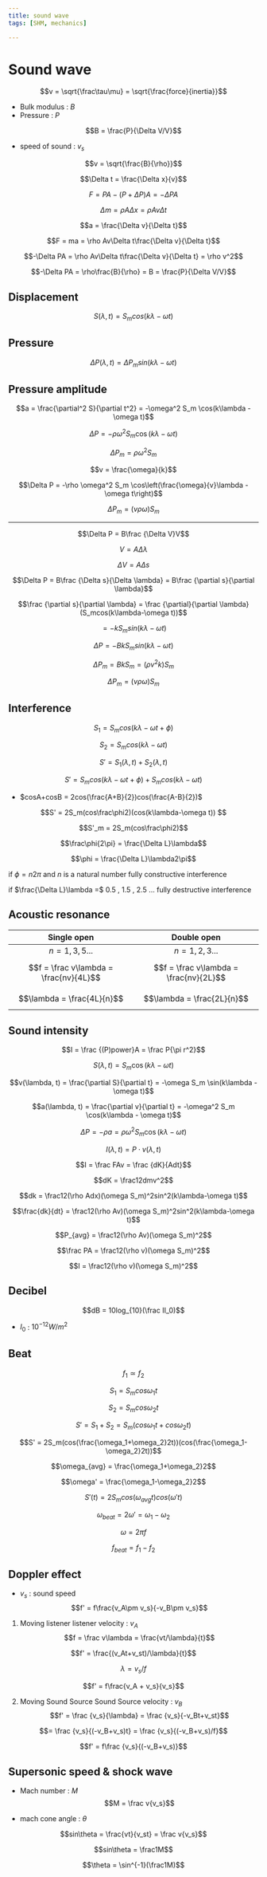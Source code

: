 ```yaml
---
title: sound wave
tags: [SHM, mechanics]

---
```


# Sound wave
$$v = \sqrt{\frac\tau\mu} = \sqrt{\frac{force}{inertia}}$$

* Bulk modulus : $B$
* Pressure : $P$


$$B = \frac{P}{\Delta V/V}$$

* speed of sound : $v_s$

$$v = \sqrt{\frac{B}{\rho}}$$

$$\Delta t = \frac{\Delta x}{v}$$

$$F = PA-(P+\Delta P)A = -\Delta PA$$

$$\Delta m = \rho A\Delta x = \rho Av\Delta t $$

$$a = \frac{\Delta v}{\Delta t}$$

$$F = ma = \rho Av\Delta t\frac{\Delta v}{\Delta t}$$

$$-\Delta PA = \rho Av\Delta t\frac{\Delta v}{\Delta t} = \rho v^2$$

$$-\Delta PA = \rho\frac{B}{\rho} = B = \frac{P}{\Delta V/V}$$

## Displacement
$$S(\lambda,t) = S_mcos(k\lambda-\omega t)$$
## Pressure
$$\Delta P(\lambda,t) = \Delta P_msin(k\lambda-\omega t)$$
## Pressure amplitude
$$a = \frac{\partial^2 S}{\partial t^2} = -\omega^2 S_m \cos(k\lambda - \omega t)$$

$$\Delta P = -\rho \omega^2 S_m \cos(k\lambda - \omega t)$$

$$\Delta P_m = \rho \omega^2 S_m$$

$$v = \frac{\omega}{k}$$

$$\Delta P = -\rho \omega^2 S_m \cos\left(\frac{\omega}{v}\lambda - \omega t\right)$$

$$\Delta P_m = (v \rho \omega) S_m$$

***
$$\Delta P = B\frac {\Delta V}V$$

$$ V = A\Delta \lambda$$

$$\Delta V = A\Delta s$$

$$\Delta P = B\frac {\Delta s}{\Delta \lambda} = B\frac {\partial s}{\partial \lambda}$$

$$\frac {\partial s}{\partial \lambda} = \frac {\partial}{\partial \lambda}(S_mcos(k\lambda-\omega t))$$

$$= -kS_msin(k\lambda-\omega t)$$

$$\Delta P = -BkS_msin(k\lambda-\omega t)$$

$$\Delta P_m = BkS_m = (\rho v^2k)S_m$$

$$\Delta P_m = (v \rho \omega) S_m$$

## Interference
$$S_1 = S_mcos(k\lambda-\omega t+\phi)$$

$$S_2 = S_mcos(k\lambda-\omega t)$$

$$S' = S_1(\lambda,t)+S_2(\lambda,t)$$

$$S' = S_mcos(k\lambda-\omega t+\phi)+S_mcos(k\lambda-\omega t)$$

* $cosA+cosB = 2cos(\frac{A+B}{2})cos(\frac{A-B}{2})$

$$S' = 2S_m(cos\frac\phi2)(cos(k\lambda-\omega t)) $$

$$S'_m = 2S_m(cos\frac\phi2)$$

$$\frac\phi{2\pi} = \frac{\Delta  L}\lambda$$

$$\phi = \frac{\Delta  L}\lambda2\pi$$

if $\phi = n2\pi$ and $n$ is a natural number
fully constructive interference

if $\frac{\Delta  L}\lambda =$ $0.5$ , $1.5$ , $2.5$ ...
fully destructive interference
## Acoustic resonance

|              Single open               |              Double open               |
|:--------------------------------------:|:--------------------------------------:|
|            $n = 1,3,5$...            |            $n = 1,2,3$...            |
| $$f = \frac v\lambda = \frac{nv}{4L}$$ | $$f = \frac v\lambda = \frac{nv}{2L}$$ |
|       $$\lambda = \frac{4L}{n}$$       |       $$\lambda = \frac{2L}{n}$$       |

## Sound intensity
$$I = \frac {(P)power}A = \frac P{\pi r^2}$$

$$S(\lambda, t) = S_m \cos(k\lambda - \omega t)$$

$$v(\lambda, t) = \frac{\partial S}{\partial t} = -\omega S_m \sin(k\lambda - \omega t)$$

$$a(\lambda, t) = \frac{\partial v}{\partial t} = -\omega^2 S_m \cos(k\lambda - \omega t)$$

$$\Delta P = -\rho a = \rho \omega^2 S_m \cos(k\lambda - \omega t)$$

$$I(\lambda, t) = P \cdot v(\lambda, t)$$

$$I = \frac FAv = \frac {dK}{Adt}$$

$$dK = \frac12dmv^2$$

$$dk = \frac12(\rho Adx)(\omega S_m)^2sin^2(k\lambda-\omega t)$$

$$\frac{dk}{dt} = \frac12(\rho Av)(\omega S_m)^2sin^2(k\lambda-\omega t)$$

$$P_{avg} = \frac12(\rho Av)(\omega S_m)^2$$

$$\frac PA = \frac12(\rho v)(\omega S_m)^2$$

$$I = \frac12(\rho v)(\omega S_m)^2$$

## Decibel
$$dB = 10log_{10}(\frac II_0)$$

* $I_0$ : $10^{-12}W/m^2$
## Beat
$$f_1 \simeq f_2$$

$$S_1 = S_mcos\omega_1t$$

$$S_2 = S_mcos\omega_2t$$

$$S' =S_1+S_2 = S_m(cos\omega_1t+cos\omega_2t)$$

$$S' = 2S_m(cos(\frac{\omega_1+\omega_2}2t))(cos(\frac{\omega_1-\omega_2}2t))$$

$$\omega_{avg} = \frac{\omega_1+\omega_2}2$$

$$\omega' = \frac{\omega_1-\omega_2}2$$

$$S'(t) = 2S_mcos(\omega_{avg} t)cos(\omega't)$$

$$\omega_{beat} = 2\omega' = \omega_1-\omega_2$$

$$\omega = 2\pi f$$

$$f_{beat} = f_1-f_2$$

## Doppler effect
* $v_s$ : sound speed
$$f' = f\frac{v_A\pm v_s}{-v_B\pm v_s}$$
1. Moving listener
listener velocity : $v_A$
$$f = \frac v\lambda = \frac{vt/\lambda}{t}$$

$$f' = \frac{(v_At+v_st)/\lambda}{t}$$

$$\lambda = v_s/f$$

$$f' = f\frac{v_A + v_s}{v_s}$$

2. Moving Sound Source
Sound Source velocity : $v_B$
$$f' = \frac {v_s}{\lambda} = \frac {v_s}{-v_Bt+v_st}$$

$$= \frac {v_s}{(-v_B+v_s)t} = \frac {v_s}{(-v_B+v_s)/f}$$

$$f' = f\frac {v_s}{(-v_B+v_s)}$$

## Supersonic speed & shock wave
* Mach number : $M$
$$M = \frac v{v_s}$$

* mach cone angle : $\theta$

$$sin\theta = \frac{vt}{v_st} = \frac v{v_s}$$

$$sin\theta = \frac1M$$

$$\theta = \sin^{-1}(\frac1M)$$